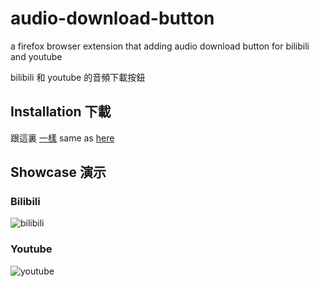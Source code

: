 # audio-download-button
a firefox browser extension that adding audio download button for bilibili and youtube

bilibili 和 youtube 的音頻下載按鈕


## Installation 下載

跟這裏 [一樣](https://github.com/eric2788/Bilibili-Vup-Stream-Details#installation)
same as [here](https://github.com/eric2788/Bilibili-Vup-Stream-Details#installation)

## Showcase 演示

### Bilibili

![bilibili](https://i.gyazo.com/f4a8b4ce81e09686ea2847c201a731bc.gif)


### Youtube

![youtube](https://i.gyazo.com/d7b0eecb78b1a44ce9f396d542fea1a0.gif)
